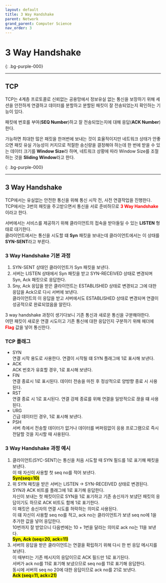 ```yaml
---
layout: default
title: 3 Way Handshake
parent: Network
grand_parent: Computer Science
nav_order: 3
---
```


# **3 Way Handshake**

{: .bg-purple-000}

---

## TCP

TCP는 4계층 프로토콜로 신뢰없는 공용망에서 정보유실 없는 통신을 보장하기 위해 세션을 안전하게 연결하고 데이터를 분할하고 분할된 패킷이 잘 전송되었는지 확인하는 기능이 있다.

패킷에 번호를 부여(**SEQ Number**)하고 잘 전송되었는지에 대해 응답(**ACK Number**)한다.

가능하면 최대한 많은 패킷을 한꺼번에 보내는 것이 효율적이지만 네트워크 상태가 안좋으면 패킷 유실 가능성이 커지므로 적절한 송신량을 결정해야 하는데 한 번에 받을 수 있는 데이터 크기를 **Window Size**라 하며, 네트워크 상황에 따라 Window Size를 조절하는 것을 **Sliding Window**라고 한다.

{: .bg-purple-000}

---

## 3 Way Handshake

TCP에서는 유실없는 안전한 통신을 위해 통신 시작 전, 사전 연결작업을 진행한다.\
TCP에서는 3번의 패킷을 주고받으면서 통신을 서로 준비하므로 <span style="color:red; font-weight:700">3 Way Handshake</span>이라고 한다.

서버에서는 서비스를 제공하기 위해 클라이언트의 접속을 받아들일 수 있는 **LISTEN** 형태로 대기한다.\
클라이언트에서는 통신을 시도할 떄 **Syn** 패킷을 보내는데 클라이언트에서는 이 상태를 **SYN-SENT**라고 부른다.

### 3 Way Handshake 기본 과정

1. SYN-SENT 상태인 클라이언트가 Syn 패킷을 보낸다.
2. 서버는 LISTEN 상태에서 Syn 패킷을 받고 SYN-RECEIVED 상태로 변경되며 Syn, Ack 패킷으로 응답한다.
3. Sny, Ack 응답을 받은 클라이언트는 ESTABLISHED 상태로 변경되고 그에 대한 응답을 Ack으로 다시 서버에 보낸다.\
   클라이언트의 이 응답을 받고 서버에서도 ESTABLISHED 상태로 변경되며 연결이 성공적으로 완료되었음을 알린다.

3 way handshake 과정이 생기다보니 기존 통신과 새로운 통신을 구분해야한다.\
어떤 패킷이 새로운 연결 시도이고 기존 통신에 대한 응답인지 구분하기 위해 헤더에 <span style="color:red; font-weight:700">Flag</span> 값을 넣어 통신한다.

### TCP 플래그

- SYN\
  연결 시작 용도로 사용한다. 연결이 시작될 떄 SYN 플래그에 1로 표시해 보낸다.
- ACK\
  ACK 번호가 유효할 경우, 1로 표시해 보낸다.
- FIN\
  연결 종료시 1로 표시된다. 데이터 전송을 마친 후 정상적으로 양방향 종료 시 사용된다.
- RST\
  연결 종료 시 1로 표시된다. 연결 강제 종료를 위해 연결을 일방적으로 끊을 떄 사용된다.
- URG\
  긴급 데이터인 경우, 1로 표시해 보낸다.
- PSH\
  서버 측에서 전송할 데이터가 없거나 데이터를 버퍼링없이 응용 프로그램으로 즉시 전달할 것을 지시할 때 사용된다.

### 3 Way Handshake 과정 예시

1. 클라이언트(SYC-SENT)는 통신을 처음 시도할 때 SYN 필드를 1로 표기해 패킷을 보낸다.\
   이 때 자신이 사용할 첫 seq no를 적어 보낸다.\
   <span style="background-color:yellow;  font-weight:700">Syn(seq=10)</span>
2. 위 SYN 패킷을 받은 서버는 LISTEN -> SYN-RECEIVED 상태로 변경된다.\
   SYN과 ACK 비트를 플래그에 1로 표기해 응답한다.\
   자신이 보내는 첫 패킷이므로 SYN을 1로 표기하고 기존 송신자가 보냈던 패킷의 응답이기도 하므로 ACK 비트도 함께 1로 표기한다.\
   이 패킷은 송신자의 연결 시도를 허락하는 의미로 사용된다.\
   이 떄 자신이 사용할 seq no를 적고, ack no는 클라이언트가 보낸 seq no에 1을 추가한 값을 넣어 응답한다.\
   10번까지 잘 받았으니 다음번에는 10 + 1번을 달라는 의미로 ack no는 11을 보낸다.\
   <span style="background-color:yellow;  font-weight:700">Syn, Ack (seq=20, ack=11)</span>
3. 서버의 응답을 받은 클라이언트는 연결을 확립하기 위해 다시 한 번 응답 메시지를 보낸다.\
   이 때부터는 기존 메시지의 응답이므로 ACK 필드만 1로 표기된다.\
   서버가 ack no를 11로 표기해 보냈으므로 seq no를 11로 표기해 응답한다.\
   동시에 서버의 seq no 20에 대한 응답이므로 ack no를 21로 보낸다.\
   <span style="background-color:yellow;  font-weight:700">Ack (seq=11, ack=21)</span>
